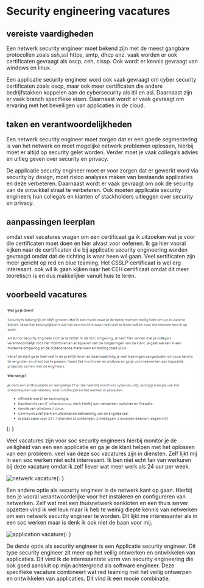 # Security engineering vacatures

## vereiste vaardigheden

Een netwerk security engineer moet bekend zijn met de meest gangbare protocollen zoals ssh,ssl https, smtp, dhcp enz.  vaak worden er ook certificaten gevraagt als oscp, ceh, cissp. Ook wordt er kennis gevraagt van windows en linux.

Een applicatie security engineer word ook vaak gevraagt om cyber security certificaten zoals oscp, maar ook meer certificaten die andere bedrijfstakken koppelen aan de cybersecurity als itil en asl. Daarnaast zijn er vaak branch specifieke eisen. Daarnaast wordt er vaak gevraagt om ervaring met het beveiligen van applicaties in de cloud.

## taken en verantwoordelijkheden

Een netwerk security engineer moet zorgen dat er een goede segmentering is van het netwerk en moet mogelijke netwerk problemen oplossen, hierbij moet er altijd op security gelet worden. Verder moet je vaak collega’s advies en uitleg geven over security en privacy.

De applicatie security engineer moet er voor zorgen dat er gewerkt word via security by design, moet risico analyses maken van bestaande applicaties en deze verbeteren. Daarnaast wordt er vaak gevraagt om ook de security van de ontwikkel straat te verbeteren. Ook moeten applicatie security engineers hun collega’s en klanten of stackholders uitleggen over security en privacy.

## aanpassingen leerplan

omdat veel vacatures vragen om een certificaat ga ik uitzoeken wat je voor die certificaten moet doen en hier alvast voor oefenen. Ik ga hier vooral kijken naar de certificaten die bij applicatie security engineering worden gevraagd omdat dat de richting is waar heen wil gaan. Veel sertificaten zijn meer gericht op red en blue teaming. Het CSSLP certificaat is wel erg interesant. ook wil ik gaan kijken naar het CEH certificaat omdat dit meer teoretisch is en dus makkelijker vanuit huis te leren.

## voorbeeld vacatures

![soc vacature](../images/Soc_vacature.PNG){: }

Veel vacatures zijn voor soc security engineers hierbij monitor je de veiligheid van een een applicatie en ga je de klant helpen met het oplossen van een probleem. veel van deze soc vacatures zijn in diensten. Zelf lijkt mij in een soc werken niet echt interresant. Ik ben niet echt fan van werkuren bij deze vacature omdat ik zelf liever wat meer werk als 24 uur per week.

![netwerk vacature](../images/netwerk_vacature){: }

Een andere optie als security engineer is de netwerk kant op gaan. Hierbij ben je vooral verantwoordelijke voor het instaleren en configureren van netwerken. Zelf wat met een thuisnetwerk aankloten en een thuis server opzetten vind ik wel leuk maar ik heb te weinig diepte kennis van netwerken om een netwerk security engineer te worden. Dit lijkt me interessanter als in een soc werken maar is denk ik ook niet de baan voor mij.

![application vacature](../images/application_vacature){: }

De derde optie als security engineer is een Applicatie security engineer. Dit type security engineer zit meer op het veilig ontwerken en ontwikkelen van applicaties. Dit vind ik de interessantste vorm van security engineering die ook goed aansluit op mijn achtergrond als software engineer. Deze specifieke vacature combineert wat red teaming met het veilig ontwerpen en ontwikkelen van applicaties. Dit vind ik een mooie combinatie.

